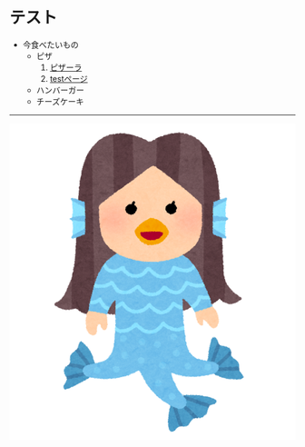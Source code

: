 # テスト 

- 今食べたいもの
  - ピザ
    1. [ピザーラ](https://www.pizza-la.co.jp/)
    1. [testページ](./test.html) 
  - ハンバーガー
  - チーズケーキ
---
![アマビエです](./amabie.png  "アマビエ") 
